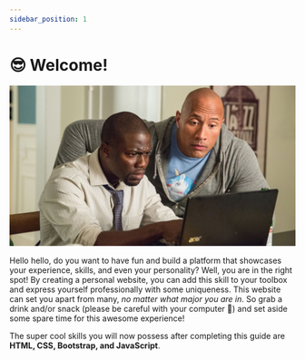 ```yaml
---
sidebar_position: 1
---
```


# 😎 Welcome!

![Kevin Hart & The Rock](/img/new-pw/intro-picture.jpg)

Hello hello, do you want to have fun and build a platform that showcases your experience, skills, and even your personality? Well, you are in the right spot! By creating a personal website, you can add this skill to your toolbox and express yourself professionally with some uniqueness. This website can set you apart from many, *no matter what major you are in*. So grab a drink and/or snack (please be careful with your computer 🤣) and set aside some spare time for this awesome experience!

The super cool skills you will now possess after completing this guide are **HTML, CSS, Bootstrap, and JavaScript**.